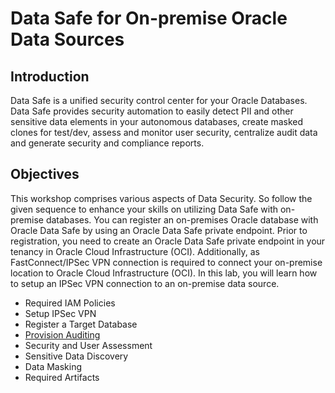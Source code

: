 # Data Safe for On-premise Oracle Data Sources

## Introduction

Data Safe is a unified security control center for your Oracle Databases. Data Safe provides security automation to easily detect PII and other sensitive data elements in your autonomous databases, create masked clones for test/dev, assess and monitor user security, centralize audit data and generate security and compliance reports.

## Objectives

This workshop comprises various aspects of Data Security. So follow the given sequence to enhance your skills on utilizing Data Safe with on-premise databases. You can register an on-premises Oracle database with Oracle Data Safe by using an Oracle Data Safe private endpoint. Prior to registration, you need to create an Oracle Data Safe private endpoint in your tenancy in Oracle Cloud Infrastructure (OCI). Additionally, as FastConnect/IPSec VPN connection is required to connect your on-premise location to Oracle Cloud Infrastructure (OCI). In this lab, you will learn how to setup an IPSec VPN connection to an on-premise data source.


- Required IAM Policies
- Setup IPSec VPN
- Register a Target Database
- [Provision Auditing](provision-audit.md)
- Security and User Assessment
- Sensitive Data Discovery
- Data Masking
- Required Artifacts
